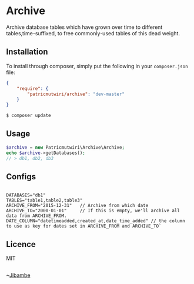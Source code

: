 # Archive

Archive database tables which have grown over time to different tables,time-suffixed, to free commonly-used tables of this dead weight.

## Installation

To install through composer, simply put the following in your `composer.json` file:

```json
{
    "require": {
        "patricmutwiri/archive": "dev-master"
    }
}
```

```bash 
$ composer update
```

## Usage

```php
$archive = new Patricmutwiri\Archive\Archive;
echo $archive->getDatabases();
// > db1, db2, db3 
```

## Configs

```

DATABASES="db1"
TABLES="table1,table2,table3"
ARCHIVE_FROM="2015-12-31"   // Archive from which date
ARCHIVE_TO="2000-01-01"     // If this is empty, we'll archive all data from ARCHIVE_FROM.
DATE_COLUMN="datetimeadded,created_at,date_time_added" // the column to use as key for dates set in ARCHIVE_FROM and ARCHIVE_TO`

````

## Licence

MIT

## 

~<a href="https://patric.xyz" title="Patrick Mutwiri" >Jibambe</a>